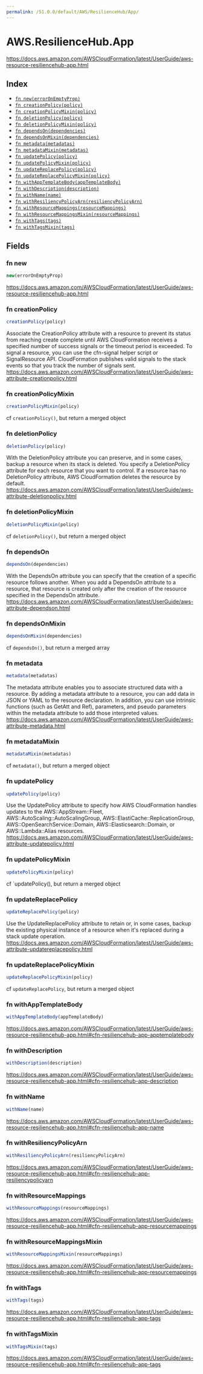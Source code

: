 ```yaml
---
permalink: /51.0.0/default/AWS/ResilienceHub/App/
---
```


# AWS.ResilienceHub.App

https://docs.aws.amazon.com/AWSCloudFormation/latest/UserGuide/aws-resource-resiliencehub-app.html

## Index

* [`fn new(errorOnEmptyProp)`](#fn-new)
* [`fn creationPolicy(policy)`](#fn-creationpolicy)
* [`fn creationPolicyMixin(policy)`](#fn-creationpolicymixin)
* [`fn deletionPolicy(policy)`](#fn-deletionpolicy)
* [`fn deletionPolicyMixin(policy)`](#fn-deletionpolicymixin)
* [`fn dependsOn(dependencies)`](#fn-dependson)
* [`fn dependsOnMixin(dependencies)`](#fn-dependsonmixin)
* [`fn metadata(metadatas)`](#fn-metadata)
* [`fn metadataMixin(metadatas)`](#fn-metadatamixin)
* [`fn updatePolicy(policy)`](#fn-updatepolicy)
* [`fn updatePolicyMixin(policy)`](#fn-updatepolicymixin)
* [`fn updateReplacePolicy(policy)`](#fn-updatereplacepolicy)
* [`fn updateReplacePolicyMixin(policy)`](#fn-updatereplacepolicymixin)
* [`fn withAppTemplateBody(appTemplateBody)`](#fn-withapptemplatebody)
* [`fn withDescription(description)`](#fn-withdescription)
* [`fn withName(name)`](#fn-withname)
* [`fn withResiliencyPolicyArn(resiliencyPolicyArn)`](#fn-withresiliencypolicyarn)
* [`fn withResourceMappings(resourceMappings)`](#fn-withresourcemappings)
* [`fn withResourceMappingsMixin(resourceMappings)`](#fn-withresourcemappingsmixin)
* [`fn withTags(tags)`](#fn-withtags)
* [`fn withTagsMixin(tags)`](#fn-withtagsmixin)

## Fields

### fn new

```ts
new(errorOnEmptyProp)
```

https://docs.aws.amazon.com/AWSCloudFormation/latest/UserGuide/aws-resource-resiliencehub-app.html

### fn creationPolicy

```ts
creationPolicy(policy)
```

Associate the CreationPolicy attribute with a resource to prevent its status from reaching create complete until AWS CloudFormation receives a specified number of success signals or the timeout period is exceeded. To signal a resource, you can use the cfn-signal helper script or SignalResource API. CloudFormation publishes valid signals to the stack events so that you track the number of signals sent. 
https://docs.aws.amazon.com/AWSCloudFormation/latest/UserGuide/aws-attribute-creationpolicy.html

### fn creationPolicyMixin

```ts
creationPolicyMixin(policy)
```

cf `creationPolicy()`, but return a merged object

### fn deletionPolicy

```ts
deletionPolicy(policy)
```

With the DeletionPolicy attribute you can preserve, and in some cases, backup a resource when its stack is deleted. You specify a DeletionPolicy attribute for each resource that you want to control. If a resource has no DeletionPolicy attribute, AWS CloudFormation deletes the resource by default. 
https://docs.aws.amazon.com/AWSCloudFormation/latest/UserGuide/aws-attribute-deletionpolicy.html

### fn deletionPolicyMixin

```ts
deletionPolicyMixin(policy)
```

cf `deletionPolicy()`, but return a merged object

### fn dependsOn

```ts
dependsOn(dependencies)
```

With the DependsOn attribute you can specify that the creation of a specific resource follows another. When you add a DependsOn attribute to a resource, that resource is created only after the creation of the resource specified in the DependsOn attribute. 
https://docs.aws.amazon.com/AWSCloudFormation/latest/UserGuide/aws-attribute-dependson.html

### fn dependsOnMixin

```ts
dependsOnMixin(dependencies)
```

cf `dependsOn()`, but return a merged array

### fn metadata

```ts
metadata(metadatas)
```

The metadata attribute enables you to associate structured data with a resource. By adding a metadata attribute to a resource, you can add data in JSON or YAML to the resource declaration. In addition, you can use intrinsic functions (such as GetAtt and Ref), parameters, and pseudo parameters within the metadata attribute to add those interpreted values. 
https://docs.aws.amazon.com/AWSCloudFormation/latest/UserGuide/aws-attribute-metadata.html

### fn metadataMixin

```ts
metadataMixin(metadatas)
```

cf `metadata()`, but return a merged object

### fn updatePolicy

```ts
updatePolicy(policy)
```

Use the UpdatePolicy attribute to specify how AWS CloudFormation handles updates to the AWS::AppStream::Fleet, AWS::AutoScaling::AutoScalingGroup, AWS::ElastiCache::ReplicationGroup, AWS::OpenSearchService::Domain, AWS::Elasticsearch::Domain, or AWS::Lambda::Alias resources. 
https://docs.aws.amazon.com/AWSCloudFormation/latest/UserGuide/aws-attribute-updatepolicy.html

### fn updatePolicyMixin

```ts
updatePolicyMixin(policy)
```

cf `updatePolicy(), but return a merged object

### fn updateReplacePolicy

```ts
updateReplacePolicy(policy)
```

Use the UpdateReplacePolicy attribute to retain or, in some cases, backup the existing physical instance of a resource when it's replaced during a stack update operation. 
https://docs.aws.amazon.com/AWSCloudFormation/latest/UserGuide/aws-attribute-updatereplacepolicy.html

### fn updateReplacePolicyMixin

```ts
updateReplacePolicyMixin(policy)
```

cf `updateReplacePolicy`, but return a merged object

### fn withAppTemplateBody

```ts
withAppTemplateBody(appTemplateBody)
```

https://docs.aws.amazon.com/AWSCloudFormation/latest/UserGuide/aws-resource-resiliencehub-app.html#cfn-resiliencehub-app-apptemplatebody

### fn withDescription

```ts
withDescription(description)
```

https://docs.aws.amazon.com/AWSCloudFormation/latest/UserGuide/aws-resource-resiliencehub-app.html#cfn-resiliencehub-app-description

### fn withName

```ts
withName(name)
```

https://docs.aws.amazon.com/AWSCloudFormation/latest/UserGuide/aws-resource-resiliencehub-app.html#cfn-resiliencehub-app-name

### fn withResiliencyPolicyArn

```ts
withResiliencyPolicyArn(resiliencyPolicyArn)
```

https://docs.aws.amazon.com/AWSCloudFormation/latest/UserGuide/aws-resource-resiliencehub-app.html#cfn-resiliencehub-app-resiliencypolicyarn

### fn withResourceMappings

```ts
withResourceMappings(resourceMappings)
```

https://docs.aws.amazon.com/AWSCloudFormation/latest/UserGuide/aws-resource-resiliencehub-app.html#cfn-resiliencehub-app-resourcemappings

### fn withResourceMappingsMixin

```ts
withResourceMappingsMixin(resourceMappings)
```

https://docs.aws.amazon.com/AWSCloudFormation/latest/UserGuide/aws-resource-resiliencehub-app.html#cfn-resiliencehub-app-resourcemappings

### fn withTags

```ts
withTags(tags)
```

https://docs.aws.amazon.com/AWSCloudFormation/latest/UserGuide/aws-resource-resiliencehub-app.html#cfn-resiliencehub-app-tags

### fn withTagsMixin

```ts
withTagsMixin(tags)
```

https://docs.aws.amazon.com/AWSCloudFormation/latest/UserGuide/aws-resource-resiliencehub-app.html#cfn-resiliencehub-app-tags